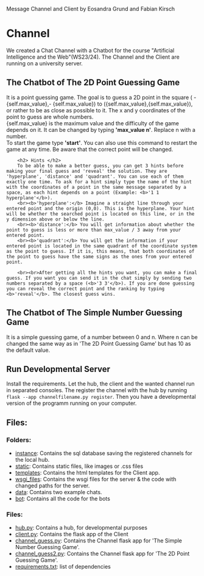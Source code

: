 Message Channel and Client by Eosandra Grund and Fabian Kirsch

# Channel
We created a Chat Channel with a Chatbot for the course "Artificial Intelligence and the Web"(WS23/24). The Channel and the Client are running on a university server. 

## The Chatbot of The 2D Point Guessing Game
It is a point guessing game. The goal is to guess a 2D point in the square ( - {self.max_value},- {self.max_value})  to ({self.max_value},{self.max_value}), or rather to be as close as possible to it. The x and y coordinates of the point to guess are whole numbers.
        <br>{self.max_value} is the maximum value and the difficulty of the game depends on it. It can be changed by typing <b>'max_value n'</b>. Replace n with a number.
        <br>To start the game type <b>'start'</b>. You can also use this command to restart the game at any time. Be aware that the correct point will be changed. 

        <h2> Hints </h2>
        To be able to make a better guess, you can get 3 hints before making your final guess and 'reveal' the solution. They are 'hyperplane', 'distance' and 'quadrant'. You can use each of them exactly one time. To ask for a hint simply type the name of the hint with the coordinates of a point in the same message separated by a space, as each hint depends on a point (Example: <b>'1 1 hyperplane'</b>).
        <br><b>'hyperplane':</b> Imagine a straight line through your entered point and the origin (0,0). This is the hyperplane. Your hint will be whether the searched point is located on this line, or in the y dimension above or below the line. 
        <br><b>'distance':</b> You will get information about whether the point to guess is less or more than max_value / 3 away from your entered point. 
        <br><b>'quadrant':</b> You will get the information if your entered point is located in the same quadrant of the coordinate system as the point to guess. If it is, this means, that both coordinates of the point to guess have the same signs as the ones from your entered point. 
        
        <br><br>After getting all the hints you want, you can make a final guess. If you want you can send it in the chat simply by sending two numbers separated by a space (<b>'3 3'</b>). If you are done guessing you can reveal the correct point and the ranking by typing <b>'reveal'</b>. The closest guess wins. 


##  The Chatbot of The Simple Number Guessing Game
It is a simple guessing game, of a number between 0 and n. Where n can be changed the same way as in 'The 2D Point Guessing Game' but has 10 as the default value. 


## Run Developmental Server
Install the requirements. Let the hub, the client and the wanted channel run in separated consoles. The register the channel with the hub by running ```flask --app channelfilename.py register```. Then you have a developmental version of the programm running on your computer. 

## Files: 
### Folders:
* [instance](instance): Contains the sql database saving the registered channels for the local hub. 
* [static](static): Contains static files, like images or .css files
* [templates](templates): Contains the html templates for the Client app. 
* [wsgi_files](wsgi_files): Contains the wsgi files for the server & the code with changed paths for the server.
* [data](data): Contains two example chats. 
* [bot](bot): Contains all the code for the bots

### Files:
* [hub.py](hub.py): Contains a hub, for developmental purposes
* [client.py](client.py): Contains the flask app of the Client
* [channel_guess.py](channel_guess.py): Contains the Channel flask app for 'The Simple Number Guessing Game'.
* [channel_guess2.py](channel_guess2.py): Contains the Channel flask app for 'The 2D Point Guessing Game'.
* [requirements.txt](requirements.txt): list of dependencies